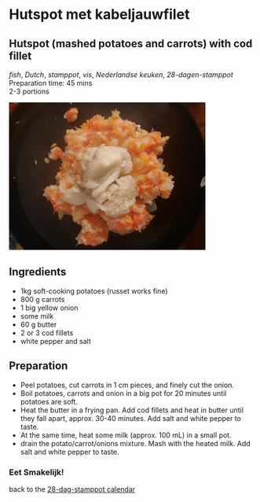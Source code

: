# Hutspot met kabeljauwfilet 
## Hutspot (mashed potatoes and carrots) with cod fillet
_fish_, _Dutch_, _stamppot_, _vis_, _Nederlandse keuken_, _28-dagen-stamppot_  
Preparation time: 45 mins  
2-3 portions  

<img src="images/dag-05_hutspot.jpeg" alt="drawing" width="400"/>  

## Ingredients
* 1kg soft-cooking potatoes (russet works fine)
* 800 g carrots
* 1 big yellow onion
* some milk
* 60 g butter
* 2 or 3 cod fillets
* white pepper and salt 

## Preparation
* Peel potatoes, cut carrots in 1 cm pieces, and finely cut the onion.
* Boil potatoes, carrots and onion in a big pot for 20 minutes until potatoes are soft.
* Heat the butter in a frying pan. Add cod fillets and heat in butter until they fall apart, approx. 30-40 minutes. Add salt and white pepper to taste. 
* At the same time, heat some milk (approx. 100 mL) in a small pot.
* drain the potato/carrot/onions mixture. Mash with the heated milk. Add salt and white pepper to taste. 

### Eet Smakelijk!

back to the [28-dag-stamppot calendar](https://mlopatka.github.io/recipe-book/)
